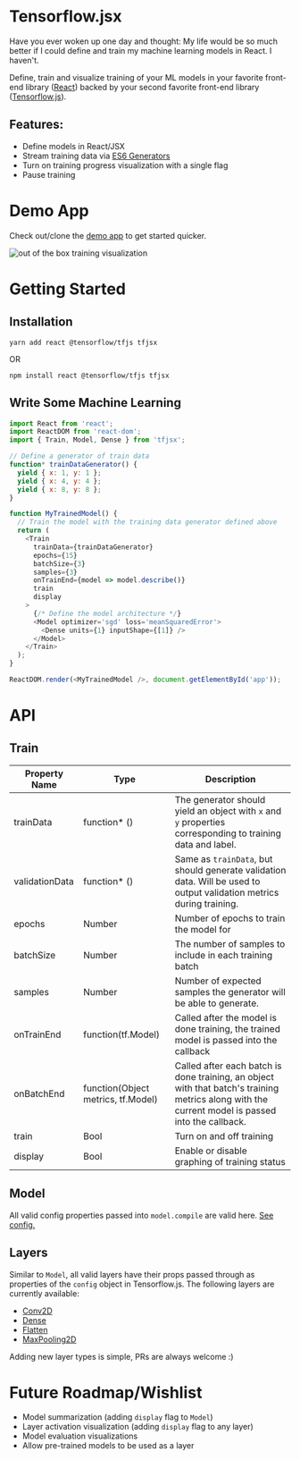 # Tensorflow.jsx

Have you ever woken up one day and thought: My life would be so much better
if I could define and train my machine learning models in React. I haven't.

Define, train and visualize training of your ML models in your
favorite front-end library ([React](https://reactjs.org/)) backed by your second
favorite front-end library ([Tensorflow.js](https://js.tensorflow.org/)).

## Features:
- Define models in React/JSX
- Stream training data via [ES6 Generators](https://developer.mozilla.org/en-US/docs/Web/JavaScript/Reference/Statements/function*)
- Turn on training progress visualization with a single flag
- Pause training

# Demo App

Check out/clone the [demo app](openanissueifthisisntalink) to get started quicker.

![out of the box training visualization](https://github.com/ModelDepot/tfjsx/blob/master/assets/demo.png?raw=true)

# Getting Started

## Installation

```
yarn add react @tensorflow/tfjs tfjsx
```

OR

```
npm install react @tensorflow/tfjs tfjsx
```

## Write Some Machine Learning

```javascript
import React from 'react';
import ReactDOM from 'react-dom';
import { Train, Model, Dense } from 'tfjsx';

// Define a generator of train data
function* trainDataGenerator() {
  yield { x: 1, y: 1 };
  yield { x: 4, y: 4 };
  yield { x: 8, y: 8 };
}

function MyTrainedModel() {
  // Train the model with the training data generator defined above
  return (
    <Train
      trainData={trainDataGenerator}
      epochs={15}
      batchSize={3}
      samples={3}
      onTrainEnd={model => model.describe()}
      train
      display
    >
      {/* Define the model architecture */}
      <Model optimizer='sgd' loss='meanSquaredError'>
        <Dense units={1} inputShape={[1]} />
      </Model>
    </Train>
  );
}

ReactDOM.render(<MyTrainedModel />, document.getElementById('app'));
```

# API

## Train

Property Name | Type | Description
---|---|---
trainData | function* () | The generator should yield an object with `x` and `y` properties corresponding to training data and label.
validationData | function* () | Same as `trainData`, but should generate validation data. Will be used to output validation metrics during training.
epochs | Number | Number of epochs to train the model for
batchSize | Number | The number of samples to include in each training batch
samples | Number | Number of expected samples the generator will be able to generate.
onTrainEnd | function(tf.Model) | Called after the model is done training, the trained model is passed into the callback
onBatchEnd | function(Object metrics, tf.Model) | Called after each batch is done training, an object with that batch's training metrics along with the current model is passed into the callback.
train | Bool | Turn on and off training
display | Bool | Enable or disable graphing of training status

## Model

All valid config properties passed into `model.compile` are valid here.
[See config.](https://js.tensorflow.org/api/0.11.7/#tf.Model.compile)

## Layers

Similar to `Model`, all valid layers have their props passed through as
properties of the `config` object in Tensorflow.js.
The following layers are currently available:

- [Conv2D](https://js.tensorflow.org/api/0.11.7/#layers.conv2d)
- [Dense](https://js.tensorflow.org/api/0.11.7/#layers.dense)
- [Flatten](https://js.tensorflow.org/api/0.11.7/#layers.flatten)
- [MaxPooling2D](https://js.tensorflow.org/api/0.11.7/#layers.maxPooling2d)

Adding new layer types is simple, PRs are always welcome :)

# Future Roadmap/Wishlist

- Model summarization (adding `display` flag to `Model`)
- Layer activation visualization (adding `display` flag to any layer)
- Model evaluation visualizations
- Allow pre-trained models to be used as a layer

